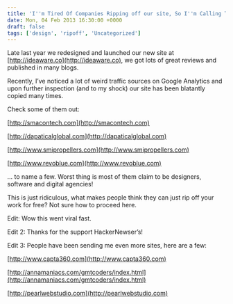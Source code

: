 ```yaml
---
title: 'I''m Tired Of Companies Ripping off our site, So I''m Calling Them Out'
date: Mon, 04 Feb 2013 16:30:00 +0000
draft: false
tags: ['design', 'ripoff', 'Uncategorized']
---
```


Late last year we redesigned and launched our new site at [http://ideaware.co](http://ideaware.co), we got lots of great reviews and published in many blogs.

Recently, I’ve noticed a lot of weird traffic sources on Google Analytics and upon further inspection (and to my shock) our site has been blatantly copied many times. 

Check some of them out:

[http://smacontech.com](http://smacontech.com)

[http://dapaticalglobal.com](http://dapaticalglobal.com)

[http://www.smipropellers.com](http://www.smipropellers.com)

[http://www.revoblue.com](http://www.revoblue.com)

… to name a few. Worst thing is most of them claim to be designers, software and digital agencies!

This is just ridiculous, what makes people think they can just rip off your work for free? Not sure how to proceed here. 

Edit: Wow this went viral fast.

Edit 2: Thanks for the support HackerNewser’s!

Edit 3: People have been sending me even more sites, here are a few:

[http://www.capta360.com](http://www.capta360.com)

[http://annamaniacs.com/gmtcoders/index.html](http://annamaniacs.com/gmtcoders/index.html)

[http://pearlwebstudio.com](http://pearlwebstudio.com)
